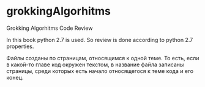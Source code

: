 # grokkingAlgorhitms
Grokking Algorhitms Code Review

In this book python 2.7 is used. So review is done according to python 2.7 properties. 

Файлы созданы по страницам, относящимся к одной теме. 
То есть, если в какой-то главе код окружен текстом, в название файла записаны страницы, среди которых есть начало относящегося к теме кода
и его конец.

